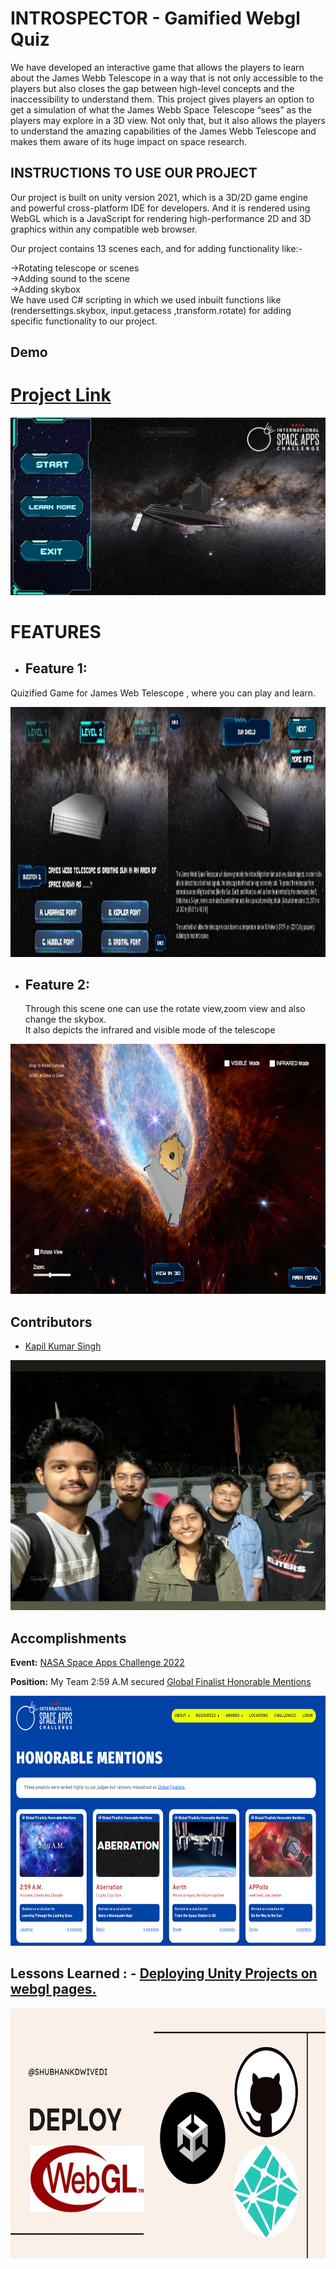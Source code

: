 <!-- which  -->
# INTROSPECTOR - Gamified Webgl Quiz
 
 We have developed an interactive game that allows the players to learn about the James Webb Telescope in a way that is not only accessible to the players but also closes the gap between high-level concepts and the inaccessibility to understand them. This project gives players an option to get a simulation of what the James Webb Space Telescope “sees” as the players may explore in a 3D view. Not only that, but it also allows the players to understand the amazing capabilities of the James Webb Telescope and makes them aware of its huge impact on space research.
 
## INSTRUCTIONS TO USE OUR PROJECT

Our project is built on unity version 2021, which is a 3D/2D game engine and powerful cross-platform IDE for developers. And it is rendered using WebGL which is a JavaScript for rendering high-performance 2D and 3D graphics within any compatible web browser.

Our project contains 13 scenes each, and for adding functionality like:-

->Rotating telescope or scenes </br>
->Adding sound to the scene </br>
->Adding skybox </br>
We have used C# scripting in which we used inbuilt functions like (rendersettings.skybox, input.getacess ,transform.rotate) for adding specific functionality to our project.


## Demo
# [Project Link](https://thunderous-sherbet-80b45f.netlify.app/)
![](7.jpg)

# FEATURES
 - ## **Feature 1:**  </br>
  Quizified Game for James Web Telescope , where you can play and learn.

<img src ="image.jpg" width ="700" height = "400">


- ## **Feature 2:** </br>
  Through this scene one can use the rotate view,zoom view and also change the skybox.</br>
  It also depicts the infrared and visible mode of the telescope
<img src = "11.jpg" width = "700" height = "400">

## Contributors

- [Kapil Kumar Singh](https://github.com/kapilsingh2003)

<img src ="pic.jpg" width ="700" height = "400">


## Accomplishments


**Event:**  [NASA Space Apps Challenge 2022](https://www.spaceappschallenge.org/)

**Position:** My Team 2:59 A.M secured [Global Finalist Honorable Mentions](https://2022.spaceappschallenge.org/awards/honorable-mentions/)

<img src = "Awards.png" width = "700" height = "400">

## Lessons Learned :  - [Deploying Unity Projects on webgl pages.](https://youtu.be/q8R3IkbaDso/)

<img src = "learn.jpg" width = "700" height = "400">

